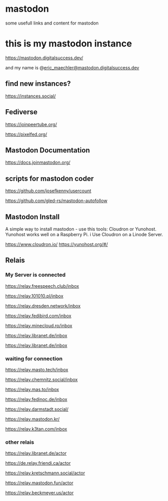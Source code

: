 # mastodon
some usefull links and content for mastodon

# this is my mastodon instance
https://mastodon.digitalsuccess.dev/

and my name is @eric_maechler@mastodon.digitalsuccess.dev

## find new instances?
https://instances.social/


## Fediverse
https://joinpeertube.org/

https://pixelfed.org/

## Mastodon Documentation
https://docs.joinmastodon.org/


## scripts for mastodon coder
https://github.com/josefkenny/usercount

https://github.com/gled-rs/mastodon-autofollow

## Mastodon Install
A simple way to install mastodon - use this tools:
Cloudron or Yunohost. Yunohost works well on a Raspberry Pi. i Use Cloudron on a Linode Server.

https://www.cloudron.io/
https://yunohost.org/#/

## Relais

### My Server is connected

https://relay.freespeech.club/inbox

https://relay.101010.pl/inbox

https://relay.dresden.network/inbox

https://relay.fedibird.com/inbox

https://relay.minecloud.ro/inbox

https://relay.libranet.de/inbox

https://relay.libranet.de/inbox


### waiting for connection
https://relay.masto.tech/inbox

https://relay.chemnitz.social/inbox

https://relay.mas.to/inbox

https://relay.fedinoc.de/inbox

https://relay.darmstadt.social/

https://relay.mastodon.kr/

https://relay.k3tan.com/inbox

### other relais
https://relay.libranet.de/actor

https://de.relay.friendi.ca/actor

https://relay.kretschmann.social/actor

https://relay.mastodon.fun/actor

https://relay.beckmeyer.us/actor

